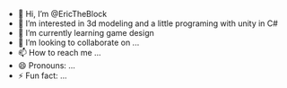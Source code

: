 - 👋 Hi, I’m @EricTheBlock
- 👀 I’m interested in 3d modeling and a little programing with unity in C#
- 🌱 I’m currently learning game design
- 💞️ I’m looking to collaborate on ...
- 📫 How to reach me ...
- 😄 Pronouns: ...
- ⚡ Fun fact: ...

<!---
EricTheBlock/EricTheBlock is a ✨ special ✨ repository because its `README.md` (this file) appears on your GitHub profile.
You can click the Preview link to take a look at your changes.
--->
